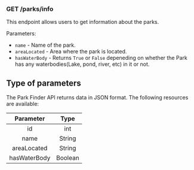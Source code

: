### GET /parks/info

This endpoint allows users to get information about the parks.

Parameters:

- `name` - Name of the park.
- `areaLocated` - Area where the park is located.
- `hasWaterBody` - Returns `True` or `False` depeneding on whether the Park has any waterbodies(Lake, pond, river, etc) in it or not.

## Type of parameters

The Park Finder API returns data in JSON format. The following resources are available:

| Parameter  | Type    | 
| :-------:  | :--:    |
| id         |  int    | 
| name       | String  | 
| areaLocated| String  | 
| hasWaterBody| Boolean | 
